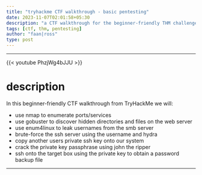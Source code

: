 ```yaml
---
title: "tryhackme CTF walkthrough - basic pentesting"
date: 2023-11-07T02:01:58+05:30
description: "a CTF walkthrough for the beginner-friendly THM challenge, 'Basic Pentesting'."
tags: [ctf, thm, pentesting]
author: "faan|ross"
type: post
---
```


*** 

{{< youtube PhzjWg4bJJU >}}

# description
In this beginner-friendly CTF walkthrough from TryHackMe we will:
- use nmap to enumerate ports/services
- use gobuster to discover hidden directories and files on the web server
- use enum4linux to leak usernames from the smb server
- brute-force the ssh server using the username and hydra
- copy another users private ssh key onto our system
- crack the private key passphrase using john the ripper
- ssh onto the target box using the private key to obtain a password backup file

***
















